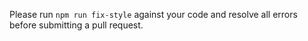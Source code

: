 Please run `npm run fix-style` against your code and resolve all errors before submitting a pull request.
